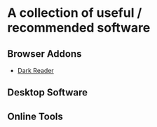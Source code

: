 # A collection of useful / recommended software

## Browser Addons
* [Dark Reader](https://github.com/darkreader/darkreader)

## Desktop Software


## Online Tools
